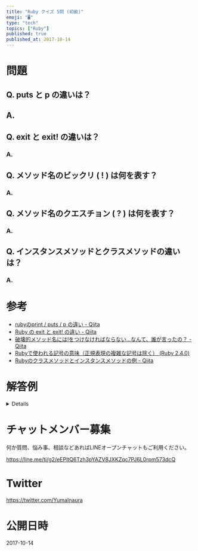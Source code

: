 ```yaml
---
title: "Ruby クイズ 5問 (初級)"
emoji: "🖥"
type: "tech"
topics: ["Ruby"]
published: true
published_at: 2017-10-14
---
```


# 問題

## Q. puts と p の違いは？

## A.

## Q. exit と exit! の違いは？

### A.

## Q. メソッド名のビックリ ( ! ) は何を表す？

### A.

## Q. メソッド名のクエスチョン ( ? ) は何を表す？

### A.


## Q. インスタンスメソッドとクラスメソッドの違いは？

### A.

# 参考

- [rubyのprint / puts / p の違い - Qiita](https://qiita.com/shoma2da/items/b2c92c6556858a4722b3)
- [Ruby の exit と exit! の違い - Qiita](https://qiita.com/siman/items/c9eb9641a6183ee23b7c)
- [破壊的メソッド名には!をつけなければならない…なんて、誰が言ったの？ - Qiita](https://qiita.com/tadsan/items/7baab2605a4d8ac1858e)
- [Rubyで使われる記号の意味（正規表現の複雑な記号は除く） (Ruby 2.4.0)](https://docs.ruby-lang.org/ja/2.4.0/doc/symref.html)
- [Rubyのクラスメソッドとインスタンスメソッドの例 - Qiita](https://qiita.com/tbpgr/items/56eb65c0ea5882abbb07)

# 解答例

<details>
 1. puts は出力用 / p はデバッグ用
 2. exit! は例外をキャッチさせない
 3. 要注意であることを示すことが多い
 4. 状態 ( true / false ) を問うために使われることが多い
 5. 状態を持つメソッドと持たないメソッド
</details>











<!-- Update From Qiita API -->

# チャットメンバー募集


何か質問、悩み事、相談などあればLINEオープンチャットもご利用ください。

https://line.me/ti/g2/eEPltQ6Tzh3pYAZV8JXKZqc7PJ6L0rpm573dcQ





# Twitter


https://twitter.com/YumaInaura


<!-- Update From Qiita API -->



# 公開日時

2017-10-14
